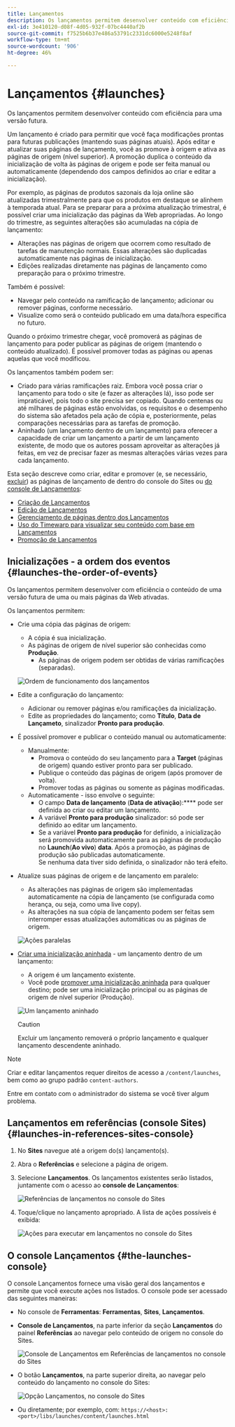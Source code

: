 ```yaml
---
title: Lançamentos
description: Os lançamentos permitem desenvolver conteúdo com eficiência para uma versão futura. Eles permitem que você faça alterações prontas para publicação futura, enquanto mantém suas páginas atuais
exl-id: 3e410120-d08f-4d05-932f-07bc4440af2b
source-git-commit: f7525b6b37e486a53791c2331dc6000e5248f8af
workflow-type: tm+mt
source-wordcount: '906'
ht-degree: 46%

---
```


# Lançamentos {#launches}

Os lançamentos permitem desenvolver conteúdo com eficiência para uma versão futura.

Um lançamento é criado para permitir que você faça modificações prontas para futuras publicações (mantendo suas páginas atuais). Após editar e atualizar suas páginas de lançamento, você as promove à origem e ativa as páginas de origem (nível superior). A promoção duplica o conteúdo da inicialização de volta às páginas de origem e pode ser feita manual ou automaticamente (dependendo dos campos definidos ao criar e editar a inicialização).

Por exemplo, as páginas de produtos sazonais da loja online são atualizadas trimestralmente para que os produtos em destaque se alinhem à temporada atual. Para se preparar para a próxima atualização trimestral, é possível criar uma inicialização das páginas da Web apropriadas. Ao longo do trimestre, as seguintes alterações são acumuladas na cópia de lançamento:

* Alterações nas páginas de origem que ocorrem como resultado de tarefas de manutenção normais. Essas alterações são duplicadas automaticamente nas páginas de inicialização.
* Edições realizadas diretamente nas páginas de lançamento como preparação para o próximo trimestre.

Também é possível:

* Navegar pelo conteúdo na ramificação de lançamento; adicionar ou remover páginas, conforme necessário.
* Visualize como será o conteúdo publicado em uma data/hora específica no futuro.

Quando o próximo trimestre chegar, você promoverá as páginas de lançamento para poder publicar as páginas de origem (mantendo o conteúdo atualizado). É possível promover todas as páginas ou apenas aquelas que você modificou.

Os lançamentos também podem ser:

* Criado para várias ramificações raiz. Embora você possa criar o lançamento para todo o site (e fazer as alterações lá), isso pode ser impraticável, pois todo o site precisa ser copiado. Quando centenas ou até milhares de páginas estão envolvidas, os requisitos e o desempenho do sistema são afetados pela ação de cópia e, posteriormente, pelas comparações necessárias para as tarefas de promoção.
* Aninhado (um lançamento dentro de um lançamento) para oferecer a capacidade de criar um lançamento a partir de um lançamento existente, de modo que os autores possam aproveitar as alterações já feitas, em vez de precisar fazer as mesmas alterações várias vezes para cada lançamento.

Esta seção descreve como criar, editar e promover (e, se necessário, [excluir](/help/sites-cloud/authoring/launches/creating.md#deleting-a-launch)) as páginas de lançamento de dentro do console do Sites ou [do console de Lançamentos](#the-launches-console):

* [Criação de Lançamentos](/help/sites-cloud/authoring/launches/creating.md)
* [Edição de Lançamentos](/help/sites-cloud/authoring/launches/editing.md)
* [Gerenciamento de páginas dentro dos Lançamentos](/help/sites-cloud/authoring/launches/managing-pages.md)
* [Uso do Timewarp para visualizar seu conteúdo com base em Lançamentos](/help/sites-cloud/authoring/launches/preview.md)
* [Promoção de Lançamentos](/help/sites-cloud/authoring/launches/promoting.md)

## Inicializações - a ordem dos eventos {#launches-the-order-of-events}

Os lançamentos permitem desenvolver com eficiência o conteúdo de uma versão futura de uma ou mais páginas da Web ativadas.

Os lançamentos permitem:

* Crie uma cópia das páginas de origem:
   * A cópia é sua inicialização.
   * As páginas de origem de nível superior são conhecidas como **Produção**.
      * As páginas de origem podem ser obtidas de várias ramificações (separadas).

  ![Ordem de funcionamento dos lançamentos](/help/sites-cloud/authoring/assets/launches-order.png)

* Edite a configuração do lançamento:
   * Adicionar ou remover páginas e/ou ramificações da inicialização.
   * Edite as propriedades do lançamento; como **Título**, **Data de Lançameto**, sinalizador **Pronto para produção**.
* É possível promover e publicar o conteúdo manual ou automaticamente:
   * Manualmente:
      * Promova o conteúdo do seu lançamento para a **Target** (páginas de origem) quando estiver pronto para ser publicado.
      * Publique o conteúdo das páginas de origem (após promover de volta).
      * Promover todas as páginas ou somente as páginas modificadas.
   * Automaticamente - isso envolve o seguinte:
      * O campo **Data de lançamento** (**Data de ativação**):**** pode ser definida ao criar ou editar um lançamento.
      * A variável **Pronto para produção** sinalizador: só pode ser definido ao editar um lançamento.
      * Se a variável **Pronto para produção** for definido, a inicialização será promovida automaticamente para as páginas de produção no **Launch**(**Ao vivo**) **data**. Após a promoção, as páginas de produção são publicadas automaticamente.\
        Se nenhuma data tiver sido definida, o sinalizador não terá efeito.
* Atualize suas páginas de origem e de lançamento em paralelo:
   * As alterações nas páginas de origem são implementadas automaticamente na cópia de lançamento (se configurada como herança, ou seja, como uma live copy).
   * As alterações na sua cópia de lançamento podem ser feitas sem interromper essas atualizações automáticas ou as páginas de origem.

  ![Ações paralelas](/help/sites-cloud/authoring/assets/launches-parallel.png)

* [Criar uma inicialização aninhada](/help/sites-cloud/authoring/launches/creating.md#creating-a-nested-launch) - um lançamento dentro de um lançamento:
   * A origem é um lançamento existente.
   * Você pode [promover uma inicialização aninhada](/help/sites-cloud/authoring/launches/promoting.md#promoting-a-nested-launch) para qualquer destino; pode ser uma inicialização principal ou as páginas de origem de nível superior (Produção).

  ![Um lançamento aninhado](/help/sites-cloud/authoring/assets/launches-nested.png)

  >[!CAUTION]
  >
  >Excluir um lançamento removerá o próprio lançamento e qualquer lançamento descendente aninhado.

>[!NOTE]
>
>Criar e editar lançamentos requer direitos de acesso a `/content/launches`, bem como ao grupo padrão `content-authors`.
>
>Entre em contato com o administrador do sistema se você tiver algum problema.

## Lançamentos em referências (console Sites) {#launches-in-references-sites-console}

1. No **Sites** navegue até a origem do(s) lançamento(s).
1. Abra o **Referências** e selecione a página de origem.
1. Selecione **Lançamentos**. Os lançamentos existentes serão listados, juntamente com o acesso ao **console de Lançamentos**:

   ![Referências de lançamentos no console do Sites](/help/sites-cloud/authoring/assets/launches-references.png)

1. Toque/clique no lançamento apropriado. A lista de ações possíveis é exibida:

   ![Ações para executar em lançamentos no console do Sites](/help/sites-cloud/authoring/assets/launches-references-actions.png)

## O console Lançamentos {#the-launches-console}

O console Lançamentos fornece uma visão geral dos lançamentos e permite que você execute ações nos listados. O console pode ser acessado das seguintes maneiras:

* No console de **Ferramentas**: **Ferramentas**, **Sites**, **Lançamentos**.

* **Console de Lançamentos**, na parte inferior da seção **Lançamentos** do painel **Referências** ao navegar pelo conteúdo de origem no console do Sites.

  ![Console de Lançamentos em Referências de lançamentos no console do Sites](/help/sites-cloud/authoring/assets/launches-references.png)

* O botão **Lançamentos**, na parte superior direita, ao navegar pelo conteúdo do lançamento no console do Sites:

  ![Opção Lançamentos, no console do Sites](/help/sites-cloud/authoring/assets/launches-console-navigate-launch-content.png)

* Ou diretamente; por exemplo, com:
  `https://<host>:<port>/libs/launches/content/launches.html`
